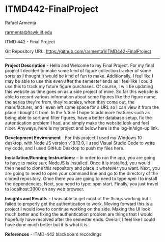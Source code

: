# ITMD442-FinalProject
Rafael Armenta

rarmenta@hawk.iit.edu

ITMD 442 - Final Project

Git Repository URL: https://github.com/rarmenta1/ITMD442-FinalProject

----

**Project Description** - Hello and Welcome to my Final Project. For my final project I decided to make some kind of figure collection tracker of some sorts as I thought it would be kind of fun to make. Additionally, I feel like I may be able to use this even after the semester ends as I feel like I could use this to track my future figure purchases. Of course, I will be updating this website as time goes on as a side project of mine. So far this website is able to record various information about some figures like the figure name, the series they're from, they're scales, when they come out, the manufacturer, and I even left some space for a URL so I can view it from the place I bought it from. In the future I hope to add more features such as being able to sort and filter figures, have a better database setup, fix the autentication problem I had, and simply make the website look and feel nicer. Anyways, here is my project and below here is the log-in/sign-up link.

**Development Environment** - For this project I used my Windows 10 desktop, with Node JS version v18.13.0, I used Visual Studio Code to write my code, and I used GitHub Desktop to push my files here.

**Installation/Running Instructions:** – In order to run the app, you are going to have to make sure NodeJS is installed. Once it is installed, you would then need to clone this repository and place it wherever you want. Next, you are going to need to open your command line and go to the directory of the cloned repository. Once there you are going to need to type *npm i* to install the dependencies. Next, you need to type: npm start. Finally, you just travel to localhost:3000 on any web browser.

**Insights and Results** - I was able to get most of the things working but I failed to properly get the authentication to work. Moving forward this is a project I would love to continue working on the side. Making the UI look much better and fixing the authentication problem are things that I would hopefully have resolved after the semester ends. Overall, I feel like I could have done much better but it is what it is.

**References** - ITMD-442 blackboard recordings
